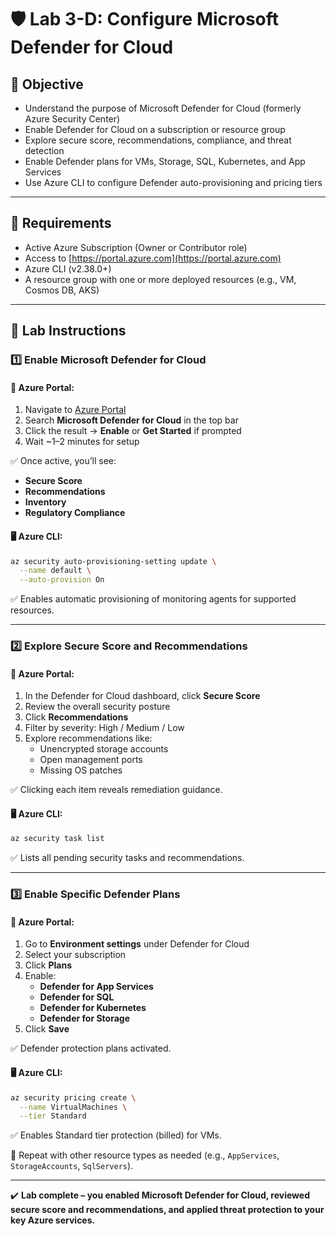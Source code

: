 # 🛡️ Lab 3-D: Configure Microsoft Defender for Cloud

## 🎯 Objective

- Understand the purpose of Microsoft Defender for Cloud (formerly Azure Security Center)
- Enable Defender for Cloud on a subscription or resource group
- Explore secure score, recommendations, compliance, and threat detection
- Enable Defender plans for VMs, Storage, SQL, Kubernetes, and App Services
- Use Azure CLI to configure Defender auto-provisioning and pricing tiers

---

## 🧰 Requirements

- Active Azure Subscription (Owner or Contributor role)
- Access to [https://portal.azure.com](https://portal.azure.com)
- Azure CLI (v2.38.0+)
- A resource group with one or more deployed resources (e.g., VM, Cosmos DB, AKS)

---

## 👣 Lab Instructions

### 1️⃣ Enable Microsoft Defender for Cloud

#### 🔹 Azure Portal:

1. Navigate to [Azure Portal](https://portal.azure.com)
2. Search **Microsoft Defender for Cloud** in the top bar
3. Click the result → **Enable** or **Get Started** if prompted
4. Wait \~1–2 minutes for setup

✅ Once active, you’ll see:

- **Secure Score**
- **Recommendations**
- **Inventory**
- **Regulatory Compliance**

#### 🖥️ Azure CLI:

```bash
az security auto-provisioning-setting update \
  --name default \
  --auto-provision On
```

✅ Enables automatic provisioning of monitoring agents for supported resources.

---

### 2️⃣ Explore Secure Score and Recommendations

#### 🔹 Azure Portal:

1. In the Defender for Cloud dashboard, click **Secure Score**
2. Review the overall security posture
3. Click **Recommendations**
4. Filter by severity: High / Medium / Low
5. Explore recommendations like:
   - Unencrypted storage accounts
   - Open management ports
   - Missing OS patches

✅ Clicking each item reveals remediation guidance.

#### 🖥️ Azure CLI:

```bash
az security task list
```

✅ Lists all pending security tasks and recommendations.

---

### 3️⃣ Enable Specific Defender Plans

#### 🔹 Azure Portal:

1. Go to **Environment settings** under Defender for Cloud
2. Select your subscription
3. Click **Plans**
4. Enable:
   - **Defender for App Services**
   - **Defender for SQL**
   - **Defender for Kubernetes**
   - **Defender for Storage**
5. Click **Save**

✅ Defender protection plans activated.

#### 🖥️ Azure CLI:

```bash
az security pricing create \
  --name VirtualMachines \
  --tier Standard
```

✅ Enables Standard tier protection (billed) for VMs.

📌 Repeat with other resource types as needed (e.g., `AppServices`, `StorageAccounts`, `SqlServers`).

---

✔️ **Lab complete – you enabled Microsoft Defender for Cloud, reviewed secure score and recommendations, and applied threat protection to your key Azure services.**

